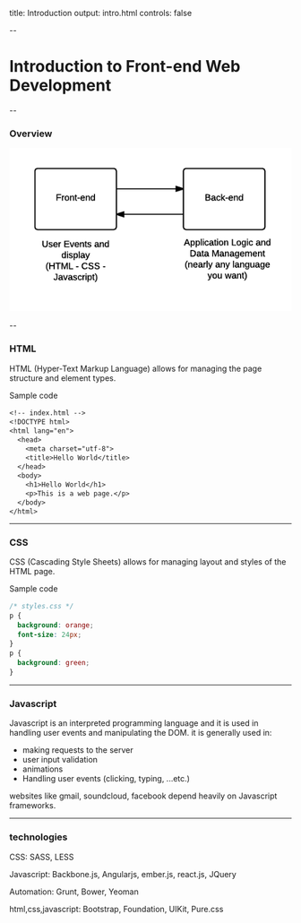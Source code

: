 title: Introduction
output: intro.html
controls: false

--

# Introduction to Front-end Web Development

--

### Overview

![](arch.png)

--

### HTML

HTML (Hyper-Text Markup Language) allows for managing the page structure and element types.

Sample code

```
<!-- index.html -->
<!DOCTYPE html>
<html lang="en">
  <head>
    <meta charset="utf-8">
    <title>Hello World</title>
  </head>
  <body>
    <h1>Hello World</h1>
    <p>This is a web page.</p>
  </body>
</html>
```

---

### CSS

CSS (Cascading Style Sheets) allows for managing layout and styles of the HTML page.

Sample code

```css
/* styles.css */
p {
  background: orange;
  font-size: 24px;
}
p {
  background: green;
}
```

---

### Javascript

Javascript is an interpreted programming language and it is used in handling user events and manipulating the DOM.
it is generally used in:

- making requests to the server
- user input validation
- animations
- Handling user events (clicking, typing, ...etc.)

websites like gmail, soundcloud, facebook depend heavily on Javascript frameworks.

---

### technologies

CSS: SASS, LESS

Javascript: Backbone.js, Angularjs, ember.js, react.js, JQuery

Automation: Grunt, Bower, Yeoman

html,css,javascript: Bootstrap, Foundation, UIKit, Pure.css